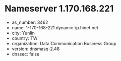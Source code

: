 # Nameserver 1.170.168.221

* as_number: 3462
* name: 1-170-168-221.dynamic-ip.hinet.net.
* city: Yunlin
* country: TW
* organization: Data Communication Business Group
* version: dnsmasq-2.48
* dnssec: false
